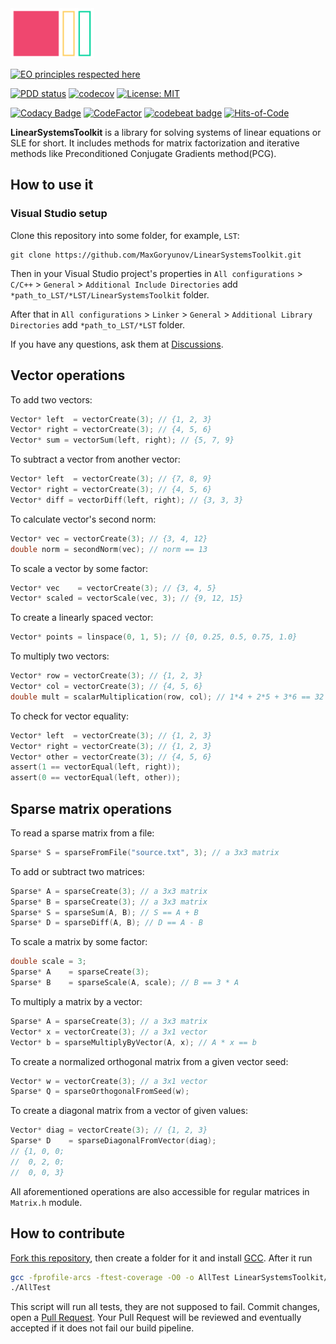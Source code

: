 <img src="./logo/LST.png" height="80px"/>

[![EO principles respected here](https://www.elegantobjects.org/badge.svg)](https://www.elegantobjects.org)

[![PDD status](https://www.0pdd.com/svg?name=MaxGoryunov/LinearSystemsToolkit)](https://www.0pdd.com/p?name=MaxGoryunov/LinearSystemsToolkit)
[![codecov](https://codecov.io/gh/MaxGoryunov/LinearSystemsToolkit/branch/master/graph/badge.svg?token=fEHOo3uRp6)](https://codecov.io/gh/MaxGoryunov/LinearSystemsToolkit)
[![License: MIT](https://img.shields.io/badge/License-MIT-blue.svg)](https://github.com/MaxGoryunov/LinearSystemsToolkit/blob/master/LICENSE)

[![Codacy Badge](https://app.codacy.com/project/badge/Grade/2db6f6abce1441629ba53c3157ad3ea7)](https://app.codacy.com/gh/MaxGoryunov/LinearSystemsToolkit/dashboard?utm_source=gh&utm_medium=referral&utm_content=&utm_campaign=Badge_grade)
[![CodeFactor](https://www.codefactor.io/repository/github/maxgoryunov/linearsystemstoolkit/badge)](https://www.codefactor.io/repository/github/maxgoryunov/linearsystemstoolkit)
[![codebeat badge](https://codebeat.co/badges/7d1fb029-8b83-4784-b760-b25f068d80bd)](https://codebeat.co/projects/github-com-maxgoryunov-linearsystemstoolkit-master)
[![Hits-of-Code](https://hitsofcode.com/github/MaxGoryunov/LinearSystemsToolkit)](https://hitsofcode.com/github/MaxGoryunov/LinearSystemsToolkit/view)
<!---![Lines-of-Code](https://tokei.rs/b1/github/MaxGoryunov/LinearSystemsToolkit?branch=master)--->

**LinearSystemsToolkit** is a library for solving systems of linear equations
 or SLE for short. It includes methods for matrix factorization and iterative
 methods like Preconditioned Conjugate Gradients method(PCG).

## How to use it

### Visual Studio setup

Clone this repository into some folder, for example, `LST`:

```git
git clone https://github.com/MaxGoryunov/LinearSystemsToolkit.git
```

Then in your Visual Studio project's properties in `All configurations` > 
`C/C++` > `General` > `Additional Include Directories` add
`*path_to_LST/*LST/LinearSystemsToolkit` folder.

After that in `All configurations` > `Linker` > `General` > 
`Additional Library Directories` add `*path_to_LST/*LST` folder.

If you have any questions, ask them at 
[Discussions](https://github.com/MaxGoryunov/LinearSystemsToolkit/discussions).

## Vector operations

To add two vectors:

```c
Vector* left  = vectorCreate(3); // {1, 2, 3}
Vector* right = vectorCreate(3); // {4, 5, 6}
Vector* sum = vectorSum(left, right); // {5, 7, 9}
```

To subtract a vector from another vector:

```c
Vector* left  = vectorCreate(3); // {7, 8, 9}
Vector* right = vectorCreate(3); // {4, 5, 6}
Vector* diff = vectorDiff(left, right); // {3, 3, 3}
```

To calculate vector's second norm:

```c
Vector* vec = vectorCreate(3); // {3, 4, 12}
double norm = secondNorm(vec); // norm == 13
```

To scale a vector by some factor:

```c
Vector* vec    = vectorCreate(3); // {3, 4, 5}
Vector* scaled = vectorScale(vec, 3); // {9, 12, 15}
```

To create a linearly spaced vector:

```c
Vector* points = linspace(0, 1, 5); // {0, 0.25, 0.5, 0.75, 1.0}
```

To multiply two vectors:

```c
Vector* row = vectorCreate(3); // {1, 2, 3}
Vector* col = vectorCreate(3); // {4, 5, 6}
double mult = scalarMultiplication(row, col); // 1*4 + 2*5 + 3*6 == 32
```

To check for vector equality:

```c
Vector* left  = vectorCreate(3); // {1, 2, 3}
Vector* right = vectorCreate(3); // {1, 2, 3}
Vector* other = vectorCreate(3); // {4, 5, 6}
assert(1 == vectorEqual(left, right));
assert(0 == vectorEqual(left, other));
```

## Sparse matrix operations

To read a sparse matrix from a file:

```c
Sparse* S = sparseFromFile("source.txt", 3); // a 3x3 matrix
```

To add or subtract two matrices:

```c
Sparse* A = sparseCreate(3); // a 3x3 matrix
Sparse* B = sparseCreate(3); // a 3x3 matrix
Sparse* S = sparseSum(A, B); // S == A + B
Sparse* D = sparseDiff(A, B); // D == A - B
```

To scale a matrix by some factor:

```c
double scale = 3;
Sparse* A    = sparseCreate(3);
Sparse* B    = sparseScale(A, scale); // B == 3 * A
```

To multiply a matrix by a vector:

```c
Sparse* A = sparseCreate(3); // a 3x3 matrix
Vector* x = vectorCreate(3); // a 3x1 vector
Vector* b = sparseMultiplyByVector(A, x); // A * x == b
```

To create a normalized orthogonal matrix from a given vector seed:

```c
Vector* w = vectorCreate(3); // a 3x1 vector
Sparse* Q = sparseOrthogonalFromSeed(w);
```

To create a diagonal matrix from a vector of given values:

```c
Vector* diag = vectorCreate(3); // {1, 2, 3}
Sparse* D    = sparseDiagonalFromVector(diag);
// {1, 0, 0;
//  0, 2, 0;
//  0, 0, 3}
```

All aforementioned operations are also accessible for regular matrices in `Matrix.h` module.

## How to contribute

[Fork this repository](https://docs.github.com/en/get-started/quickstart/fork-a-repo),
then create a folder for it and install [GCC](https://gcc.gnu.org/install/).
After it run

```bash
gcc -fprofile-arcs -ftest-coverage -O0 -o AllTest LinearSystemsToolkit/*.c -lm
./AllTest
```

This script will run all tests, they are not supposed to fail. Commit changes,
open a [Pull Request](https://github.com/MaxGoryunov/saving-iterator/pulls).
Your Pull Request will be reviewed and eventually accepted if it does not fail
our build pipeline.